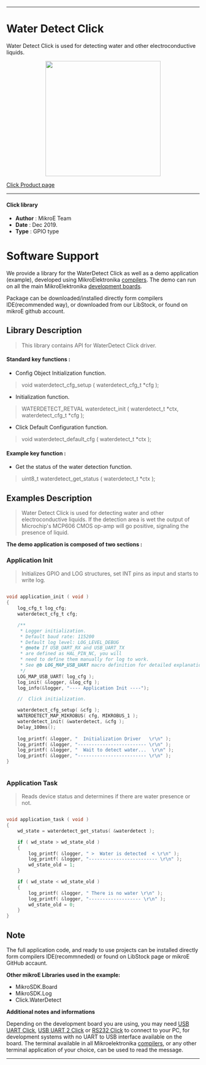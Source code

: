 
---
# Water Detect Click

Water Detect Click is used for detecting water and other electroconductive liquids.

<p align="center">
  <img src="https://download.mikroe.com/images/click_for_ide/waterdetect_click.png" height=300px>
</p>

[Click Product page](https://www.mikroe.com/water-detect-click)

---


#### Click library 

- **Author**        : MikroE Team
- **Date**          : Dec 2019.
- **Type**          : GPIO type


# Software Support

We provide a library for the WaterDetect Click 
as well as a demo application (example), developed using MikroElektronika 
[compilers](https://shop.mikroe.com/compilers). 
The demo can run on all the main MikroElektronika [development boards](https://shop.mikroe.com/development-boards).

Package can be downloaded/installed directly form compilers IDE(recommended way), or downloaded from our LibStock, or found on mikroE github account. 

## Library Description

> This library contains API for WaterDetect Click driver.

#### Standard key functions :

- Config Object Initialization function.
> void waterdetect_cfg_setup ( waterdetect_cfg_t *cfg ); 
 
- Initialization function.
> WATERDETECT_RETVAL waterdetect_init ( waterdetect_t *ctx, waterdetect_cfg_t *cfg );

- Click Default Configuration function.
> void waterdetect_default_cfg ( waterdetect_t *ctx );


#### Example key function :

- Get the status of the water detection function.
> uint8_t waterdetect_get_status ( waterdetect_t *ctx );

## Examples Description

> Water Detect Click is used for detecting water and other electroconductive liquids. If the detection area is wet the output of Microchip's MCP606 CMOS op-amp will go positive, signaling the presence of liquid.

**The demo application is composed of two sections :**

### Application Init 

> Initializes GPIO and LOG structures, set INT pins as input and starts to write log.

```c

void application_init ( void )
{
    log_cfg_t log_cfg;
    waterdetect_cfg_t cfg;

    /** 
     * Logger initialization.
     * Default baud rate: 115200
     * Default log level: LOG_LEVEL_DEBUG
     * @note If USB_UART_RX and USB_UART_TX 
     * are defined as HAL_PIN_NC, you will 
     * need to define them manually for log to work. 
     * See @b LOG_MAP_USB_UART macro definition for detailed explanation.
     */
    LOG_MAP_USB_UART( log_cfg );
    log_init( &logger, &log_cfg );
    log_info(&logger, "---- Application Init ----");

    //  Click initialization.

    waterdetect_cfg_setup( &cfg );
    WATERDETECT_MAP_MIKROBUS( cfg, MIKROBUS_1 );
    waterdetect_init( &waterdetect, &cfg );
    Delay_100ms();
    
    log_printf( &logger, "  Initialization Driver   \r\n" );
    log_printf( &logger, "------------------------- \r\n" );
    log_printf( &logger, "  Wait to detect water...  \r\n" );
    log_printf( &logger, "------------------------- \r\n" );
}
  
```

### Application Task

> Reads device status and determines if there are water presence or not.

```c

void application_task ( void )
{
    wd_state = waterdetect_get_status( &waterdetect );

    if ( wd_state > wd_state_old )
    {
        log_printf( &logger, " >  Water is detected  < \r\n" );
        log_printf( &logger, "------------------------- \r\n" );
        wd_state_old = 1;
    }

    if ( wd_state < wd_state_old )
    {
        log_printf( &logger, " There is no water \r\n" );
        log_printf( &logger, "------------------- \r\n" );
        wd_state_old = 0;
    }
}

```

## Note

The full application code, and ready to use projects can be  installed directly form compilers IDE(recommneded) or found on LibStock page or mikroE GitHub accaunt.

**Other mikroE Libraries used in the example:** 

- MikroSDK.Board
- MikroSDK.Log
- Click.WaterDetect

**Additional notes and informations**

Depending on the development board you are using, you may need 
[USB UART Click](https://shop.mikroe.com/usb-uart-click), 
[USB UART 2 Click](https://shop.mikroe.com/usb-uart-2-click) or 
[RS232 Click](https://shop.mikroe.com/rs232-click) to connect to your PC, for 
development systems with no UART to USB interface available on the board. The 
terminal available in all Mikroelektronika 
[compilers](https://shop.mikroe.com/compilers), or any other terminal application 
of your choice, can be used to read the message.



---
